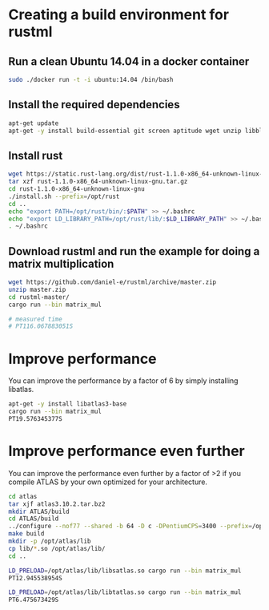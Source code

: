 # Creating a build environment for rustml

## Run a clean Ubuntu 14.04 in a docker container

```bash
sudo ./docker run -t -i ubuntu:14.04 /bin/bash
```

## Install the required dependencies

```bash
apt-get update
apt-get -y install build-essential git screen aptitude wget unzip libblas-dev 
```

## Install rust

```bash
wget https://static.rust-lang.org/dist/rust-1.1.0-x86_64-unknown-linux-gnu.tar.gz
tar xzf rust-1.1.0-x86_64-unknown-linux-gnu.tar.gz
cd rust-1.1.0-x86_64-unknown-linux-gnu
./install.sh --prefix=/opt/rust
cd ..
echo "export PATH=/opt/rust/bin/:$PATH" >> ~/.bashrc
echo "export LD_LIBRARY_PATH=/opt/rust/lib/:$LD_LIBRARY_PATH" >> ~/.bashrc
. ~/.bashrc
```

## Download rustml and run the example for doing a matrix multiplication

```bash
wget https://github.com/daniel-e/rustml/archive/master.zip
unzip master.zip
cd rustml-master/
cargo run --bin matrix_mul

# measured time
# PT116.067883051S
```

# Improve performance

You can improve the performance by a factor of 6 by simply installing libatlas.

```bash
apt-get -y install libatlas3-base
cargo run --bin matrix_mul
PT19.576345377S
```

# Improve performance even further

You can improve the performance even further by a factor of >2 if you compile ATLAS by your own optimized for your architecture.

```bash
cd atlas
tar xjf atlas3.10.2.tar.bz2
mkdir ATLAS/build
cd ATLAS/build
../configure --nof77 --shared -b 64 -D c -DPentiumCPS=3400 --prefix=/opt/atlas --with-netlib-lapack-tarfile=../../lapack-3.5.0.tgz
make build
mkdir -p /opt/atlas/lib
cp lib/*.so /opt/atlas/lib/
cd ..
```

```bash
LD_PRELOAD=/opt/atlas/lib/libsatlas.so cargo run --bin matrix_mul
PT12.945538954S
```

```bash
LD_PRELOAD=/opt/atlas/lib/libtatlas.so cargo run --bin matrix_mul
PT6.475673429S
```
